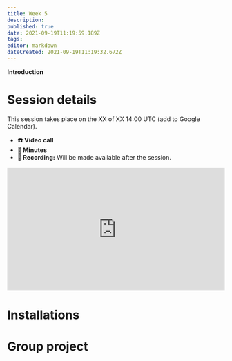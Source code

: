 ```yaml
---
title: Week 5
description: 
published: true
date: 2021-09-19T11:19:59.189Z
tags: 
editor: markdown
dateCreated: 2021-09-19T11:19:32.672Z
---
```


**Introduction**

# Session details
This session takes place on the XX of XX 14:00 UTC (add to Google Calendar).
- **☎️ Video call**
- **📝 Minutes**
- **🔴 Recording:** Will be made available after the session.

<div style="position: relative;padding-bottom: 56.25%;height: 0;margin-top:16px;">
  <iframe src="https://pitch.com/embed/5ffb1178-ce9c-49f1-9275-d037abc326a7" allow="fullscreen" allowfullscreen="" width="100%" height="100%" style="border:0;position: absolute;top: 0;left: 0;"></iframe>
</div>

# Installations

# Group project
